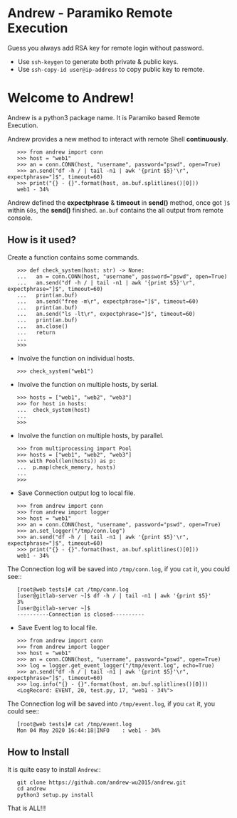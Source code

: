 Andrew - Paramiko Remote Execution
=============================================

Guess you always add RSA key for remote login without password.

* Use `ssh-keygen` to generate both private & public keys.
* Use `ssh-copy-id user@ip-address` to copy public key to remote.

Welcome to Andrew!
==================================

Andrew is a python3 package name. It is Paramiko based Remote Execution.

Andrew provides a new method to interact with remote Shell **continuously**.
```
   >>> from andrew import conn
   >>> host = "web1"
   >>> an = conn.CONN(host, "username", password="pswd", open=True)
   >>> an.send("df -h / | tail -n1 | awk '{print $5}'\r", expectphrase="]$", timeout=60)
   >>> print("{} - {}".format(host, an.buf.splitlines()[0]))
   web1 - 34%
```
Andrew defined the **expectphrase** & **timeout** in **send()** method, once got ``]$`` within ``60s``, the **send()** finished.
``an.buf`` contains the all output from remote console.

How is it used?
-----------------
Create a function contains some commands.
```
   >>> def check_system(host: str) -> None:
   ...   an = conn.CONN(host, "username", password="pswd", open=True)
   ...   an.send("df -h / | tail -n1 | awk '{print $5}'\r", expectphrase="]$", timeout=60)
   ...   print(an.buf)
   ...   an.send("free -m\r", expectphrase="]$", timeout=60)
   ...   print(an.buf)
   ...   an.send("ls -lt\r", expectphrase="]$", timeout=60)
   ...   print(an.buf)
   ...   an.close()
   ...   return
   ...
   >>>
```
* Involve the function on individual hosts.
```
   >>> check_system("web1")
```
* Involve the function on multiple hosts, by serial.
```
   >>> hosts = ["web1", "web2", "web3"]
   >>> for host in hosts:
   ...  check_system(host)
   ...
   >>>
```
* Involve the function on multiple hosts, by parallel.
```
   >>> from multiprocessing import Pool
   >>> hosts = ["web1", "web2", "web3"]
   >>> with Pool(len(hosts)) as p:
   ...  p.map(check_memory, hosts)
   ...
   >>>
```
* Save Connection output log to local file.
```
   >>> from andrew import conn
   >>> from andrew import logger
   >>> host = "web1"
   >>> an = conn.CONN(host, "username", password="pswd", open=True)
   >>> an.set_logger("/tmp/conn.log")
   >>> an.send("df -h / | tail -n1 | awk '{print $5}'\r", expectphrase="]$", timeout=60)
   >>> print("{} - {}".format(host, an.buf.splitlines()[0]))
   web1 - 34%
```
The Connection log will be saved into ``/tmp/conn.log``, if you ``cat`` it, you could see::
```
   [root@web tests]# cat /tmp/conn.log
   [user@gitlab-server ~]$ df -h / | tail -n1 | awk '{print $5}'
   3%
   [user@gitlab-server ~]$
   ----------Connection is closed----------
```
* Save Event log to local file.
```
   >>> from andrew import conn
   >>> from andrew import logger
   >>> host = "web1"
   >>> an = conn.CONN(host, "username", password="pswd", open=True)
   >>> log = logger.get_event_logger("/tmp/event.log", echo=True)
   >>> an.send("df -h / | tail -n1 | awk '{print $5}'\r", expectphrase="]$", timeout=60)
   >>> log.info("{} - {}".format(host, an.buf.splitlines()[0]))
   <LogRecord: EVENT, 20, test.py, 17, "web1 - 34%">
```
The Connection log will be saved into ``/tmp/event.log``, if you ``cat`` it, you could see::
```
   [root@web tests]# cat /tmp/event.log
   Mon 04 May 2020 16:44:18|INFO    : web1 - 34%
```

How to Install
----------------
It is quite easy to install ``Andrew``::
```
   git clone https://github.com/andrew-wu2015/andrew.git
   cd andrew
   python3 setup.py install
```

That is ALL!!!

